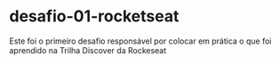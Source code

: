 # desafio-01-rocketseat
Este foi o primeiro desafio responsável por colocar em prática o que foi aprendido na Trilha Discover da Rockeseat
